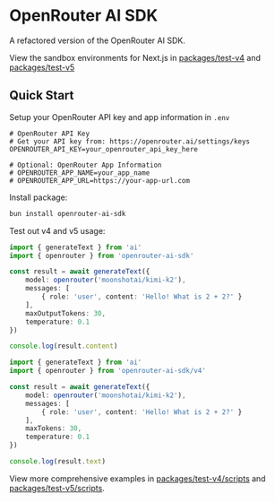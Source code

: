 # OpenRouter AI SDK

A refactored version of the OpenRouter AI SDK.

View the sandbox environments for Next.js in [packages/test-v4](packages/test-v4) and [packages/test-v5](packages/test-v5)

## Quick Start

Setup your OpenRouter API key and app information in `.env`

```env
# OpenRouter API Key
# Get your API key from: https://openrouter.ai/settings/keys
OPENROUTER_API_KEY=your_openrouter_api_key_here

# Optional: OpenRouter App Information
# OPENROUTER_APP_NAME=your_app_name
# OPENROUTER_APP_URL=https://your-app-url.com
```

Install package:

```bash
bun install openrouter-ai-sdk
```

Test out v4 and v5 usage:

```ts
import { generateText } from 'ai'
import { openrouter } from 'openrouter-ai-sdk'

const result = await generateText({
    model: openrouter('moonshotai/kimi-k2'),
    messages: [
        { role: 'user', content: 'Hello! What is 2 + 2?' }
    ],
    maxOutputTokens: 30,
    temperature: 0.1
})

console.log(result.content)
```

```ts
import { generateText } from 'ai'
import { openrouter } from 'openrouter-ai-sdk/v4'

const result = await generateText({
    model: openrouter('moonshotai/kimi-k2'),
    messages: [
        { role: 'user', content: 'Hello! What is 2 + 2?' }
    ],
    maxTokens: 30,
    temperature: 0.1
})

console.log(result.text)
```

View more comprehensive examples in [packages/test-v4/scripts](packages/test-v4/scripts) and [packages/test-v5/scripts](packages/test-v5/scripts).
